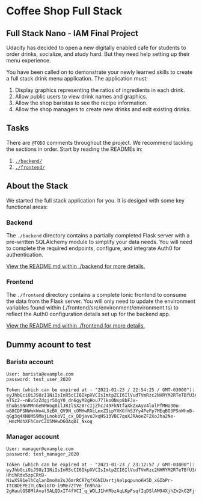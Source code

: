 # Coffee Shop Full Stack

## Full Stack Nano - IAM Final Project

Udacity has decided to open a new digitally enabled cafe for students to order drinks, socialize, and study hard. But they need help setting up their menu experience.

You have been called on to demonstrate your newly learned skills to create a full stack drink menu application. The application must:

1) Display graphics representing the ratios of ingredients in each drink.
2) Allow public users to view drink names and graphics.
3) Allow the shop baristas to see the recipe information.
4) Allow the shop managers to create new drinks and edit existing drinks.

## Tasks

There are `@TODO` comments throughout the project. We recommend tackling the sections in order. Start by reading the READMEs in:

1. [`./backend/`](./backend/README.md)
2. [`./frontend/`](./frontend/README.md)

## About the Stack

We started the full stack application for you. It is desiged with some key functional areas:

### Backend

The `./backend` directory contains a partially completed Flask server with a pre-written SQLAlchemy module to simplify your data needs. You will need to complete the required endpoints, configure, and integrate Auth0 for authentication.

[View the README.md within ./backend for more details.](./backend/README.md)

### Frontend

The `./frontend` directory contains a complete Ionic frontend to consume the data from the Flask server. You will only need to update the environment variables found within (./frontend/src/environment/environment.ts) to reflect the Auth0 configuration details set up for the backend app. 

[View the README.md within ./frontend for more details.](./frontend/README.md)


## Dummy acount to test

### Barista account

```
User: barista@example.com
password: test_user_2020
```
```
Token (which can be expired at - "2021-01-23 / 22:54:25 / GMT-03000"):
eyJhbGciOiJSUzI1NiIsInR5cCI6IkpXVCIsImtpZCI6IlVudTVmRzc2NHRYM2RTeTBfU3A1UCJ9.eyJpc3MiOiJodHRwczovL2Rldi1mc25kLTIwMjEudXMuYXV0aDAuY29tLyIsInN1YiI6ImF1dGgwfDYwMDY1MDFhYjEzZTU3MDA3Njg2ZmI3MiIsImF1ZCI6ImNvZmZlZXNob3AiLCJpYXQiOjE2MTEzNjY4NjUsImV4cCI6MTYxMTQ1MzI2NSwiYXpwIjoidU5wa2JaOTJTaWhPU2VVc0FubnNudkt6M2RDOGtZUmMiLCJzY29wZSI6IiIsInBlcm1pc3Npb25zIjpbImdldDpkcmlua3MtZGV0YWlsIl19.AFcHFkESMIf6MZ3IQQdNUfyxxRM2rucOz5DXP7SWEx3z1HPXqusFUiDh99qmsh-aTSz2--nBv5zZdgjr5OgY0_dn6gyM2gHou77lkoONxp8bFJx-EhubsSNnMMnGeNHWog8ilJR1lSXz0rcIjZhcJ49FkNtfaXkZxAyV4lolPfMHU30u-w88CDFSNWmkWo4L9zBX_QV9N_cOMHwRXcLmxZIipYXKGfhS3Yy4PeFp7MEqBO3PSnWhnB-qGg3q4XN0MS9MajLnokoVI_cx_DDjavuJkqHS13VBC7quXJRAoeZF2XoJha2Ne-_HmzMdhXFhCmrCZO5MHwD6OAqDI_Nxog
```

### Manager account

```
User: manager@example.com
password: test_manager_2020
```
```
Token (which can be expired at - "2021-01-23 / 23:12:57 / GMT-03000"):
eyJhbGciOiJSUzI1NiIsInR5cCI6IkpXVCIsImtpZCI6IlVudTVmRzc2NHRYM2RTeTBfU3A1UCJ9.eyJpc3MiOiJodHRwczovL2Rldi1mc25kLTIwMjEudXMuYXV0aDAuY29tLyIsInN1YiI6ImF1dGgwfDYwMDY0ZjNkMTUyMjE4MDA2YTNjYzEwMCIsImF1ZCI6ImNvZmZlZXNob3AiLCJpYXQiOjE2MTEzNjc5NzcsImV4cCI6MTYxMTQ1NDM3NywiYXpwIjoidU5wa2JaOTJTaWhPU2VVc0FubnNudkt6M2RDOGtZUmMiLCJzY29wZSI6IiIsInBlcm1pc3Npb25zIjpbImRlbGV0ZTpkcmlua3MiLCJnZXQ6ZHJpbmtzLWRldGFpbCIsInBhdGNoOmRyaW5rcyIsInBvc3Q6ZHJpbmtzIl19.ezuu0FNli24k8xC6h1qedovLCDtWceVx0C9FVNnJzuT5sEhllELP9w3lwF2pfsAXpu6XeoGOMPoUXPGI7HoJmQOCFfK269Uurzx_0iHJi7kFnHDbwaybkCstp4BXmnE0ZkOpfFsrm5ay_1a-HhihRdx5zpCRtB-NiwXS91elhCqlanDmoXm2sJ6mrRCR7qfXGNIUxrtjAelpqpunoKH5D_xGIbPr-TtCBDEPEITLcNxiGTO-i9Me7ZTVe_fn9haa-2gHaulGS8MlAvaf5ALQDxIT4fVCI_q_WOLJ1hHRbzAqLKpFsqfIqDSlAM94XjhZv2kG2FjfZePpyEu4In32Ng
```